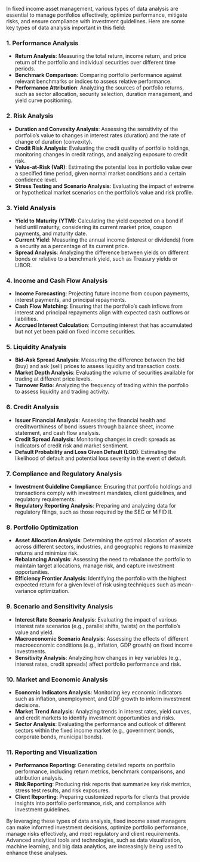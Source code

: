 In fixed income asset management, various types of data analysis are essential to manage portfolios effectively, optimize performance, mitigate risks, and ensure compliance with investment guidelines. Here are some key types of data analysis important in this field:

### 1. **Performance Analysis**
   - **Return Analysis**: Measuring the total return, income return, and price return of the portfolio and individual securities over different time periods.
   - **Benchmark Comparison**: Comparing portfolio performance against relevant benchmarks or indices to assess relative performance.
   - **Performance Attribution**: Analyzing the sources of portfolio returns, such as sector allocation, security selection, duration management, and yield curve positioning.

### 2. **Risk Analysis**
   - **Duration and Convexity Analysis**: Assessing the sensitivity of the portfolio’s value to changes in interest rates (duration) and the rate of change of duration (convexity).
   - **Credit Risk Analysis**: Evaluating the credit quality of portfolio holdings, monitoring changes in credit ratings, and analyzing exposure to credit risk.
   - **Value-at-Risk (VaR)**: Estimating the potential loss in portfolio value over a specified time period, given normal market conditions and a certain confidence level.
   - **Stress Testing and Scenario Analysis**: Evaluating the impact of extreme or hypothetical market scenarios on the portfolio’s value and risk profile.

### 3. **Yield Analysis**
   - **Yield to Maturity (YTM)**: Calculating the yield expected on a bond if held until maturity, considering its current market price, coupon payments, and maturity date.
   - **Current Yield**: Measuring the annual income (interest or dividends) from a security as a percentage of its current price.
   - **Spread Analysis**: Analyzing the difference between yields on different bonds or relative to a benchmark yield, such as Treasury yields or LIBOR.

### 4. **Income and Cash Flow Analysis**
   - **Income Forecasting**: Projecting future income from coupon payments, interest payments, and principal repayments.
   - **Cash Flow Matching**: Ensuring that the portfolio’s cash inflows from interest and principal repayments align with expected cash outflows or liabilities.
   - **Accrued Interest Calculation**: Computing interest that has accumulated but not yet been paid on fixed income securities.

### 5. **Liquidity Analysis**
   - **Bid-Ask Spread Analysis**: Measuring the difference between the bid (buy) and ask (sell) prices to assess liquidity and transaction costs.
   - **Market Depth Analysis**: Evaluating the volume of securities available for trading at different price levels.
   - **Turnover Ratio**: Analyzing the frequency of trading within the portfolio to assess liquidity and trading activity.

### 6. **Credit Analysis**
   - **Issuer Financial Analysis**: Assessing the financial health and creditworthiness of bond issuers through balance sheet, income statement, and cash flow analysis.
   - **Credit Spread Analysis**: Monitoring changes in credit spreads as indicators of credit risk and market sentiment.
   - **Default Probability and Loss Given Default (LGD)**: Estimating the likelihood of default and potential loss severity in the event of default.

### 7. **Compliance and Regulatory Analysis**
   - **Investment Guideline Compliance**: Ensuring that portfolio holdings and transactions comply with investment mandates, client guidelines, and regulatory requirements.
   - **Regulatory Reporting Analysis**: Preparing and analyzing data for regulatory filings, such as those required by the SEC or MiFID II.

### 8. **Portfolio Optimization**
   - **Asset Allocation Analysis**: Determining the optimal allocation of assets across different sectors, industries, and geographic regions to maximize returns and minimize risk.
   - **Rebalancing Analysis**: Assessing the need to rebalance the portfolio to maintain target allocations, manage risk, and capture investment opportunities.
   - **Efficiency Frontier Analysis**: Identifying the portfolio with the highest expected return for a given level of risk using techniques such as mean-variance optimization.

### 9. **Scenario and Sensitivity Analysis**
   - **Interest Rate Scenario Analysis**: Evaluating the impact of various interest rate scenarios (e.g., parallel shifts, twists) on the portfolio’s value and yield.
   - **Macroeconomic Scenario Analysis**: Assessing the effects of different macroeconomic conditions (e.g., inflation, GDP growth) on fixed income investments.
   - **Sensitivity Analysis**: Analyzing how changes in key variables (e.g., interest rates, credit spreads) affect portfolio performance and risk.

### 10. **Market and Economic Analysis**
   - **Economic Indicators Analysis**: Monitoring key economic indicators such as inflation, unemployment, and GDP growth to inform investment decisions.
   - **Market Trend Analysis**: Analyzing trends in interest rates, yield curves, and credit markets to identify investment opportunities and risks.
   - **Sector Analysis**: Evaluating the performance and outlook of different sectors within the fixed income market (e.g., government bonds, corporate bonds, municipal bonds).

### 11. **Reporting and Visualization**
   - **Performance Reporting**: Generating detailed reports on portfolio performance, including return metrics, benchmark comparisons, and attribution analysis.
   - **Risk Reporting**: Producing risk reports that summarize key risk metrics, stress test results, and risk exposures.
   - **Client Reporting**: Preparing customized reports for clients that provide insights into portfolio performance, risk, and compliance with investment guidelines.

By leveraging these types of data analysis, fixed income asset managers can make informed investment decisions, optimize portfolio performance, manage risks effectively, and meet regulatory and client requirements. Advanced analytical tools and technologies, such as data visualization, machine learning, and big data analytics, are increasingly being used to enhance these analyses.
